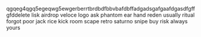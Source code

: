 qgqeg4qgq5egeqwg5ewgerberrtbrdbdfbbvbafdbffadgadsgafgaafdgasdfgffgfddelete
lisk airdrop
veloce
logo
ask
phantom
ear
hand
reden
usually
ritual
forgot
poor
jack
rice
kick
room
scape
retro
saturno
snipe
buy
risk
always
yours
